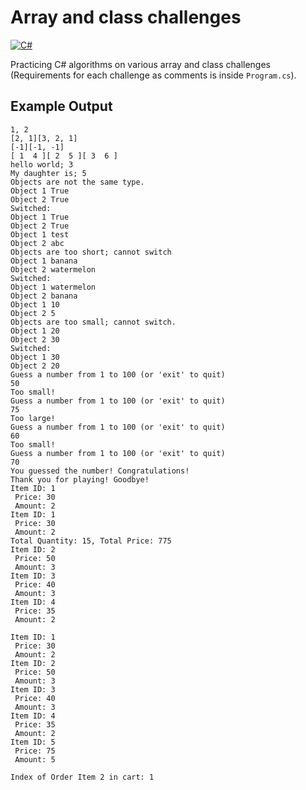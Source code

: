 # Array and class challenges

[![C#](https://img.shields.io/badge/C%23-%23239120.svg?style=for-the-badge&logo=c-sharp&logoColor=white)](https://docs.microsoft.com/en-us/dotnet/csharp/)

Practicing C# algorithms on various array and class challenges (Requirements for each challenge as comments is inside `Program.cs`).

## Example Output
````
1, 2
[2, 1][3, 2, 1]
[-1][-1, -1]
[ 1  4 ][ 2  5 ][ 3  6 ]
hello world; 3
My daughter is; 5
Objects are not the same type.
Object 1 True
Object 2 True
Switched:
Object 1 True
Object 2 True
Object 1 test
Object 2 abc
Objects are too short; cannot switch
Object 1 banana
Object 2 watermelon
Switched:
Object 1 watermelon
Object 2 banana
Object 1 10
Object 2 5
Objects are too small; cannot switch.
Object 1 20
Object 2 30
Switched:
Object 1 30
Object 2 20
Guess a number from 1 to 100 (or 'exit' to quit)
50
Too small!
Guess a number from 1 to 100 (or 'exit' to quit)
75
Too large!
Guess a number from 1 to 100 (or 'exit' to quit)
60
Too small!
Guess a number from 1 to 100 (or 'exit' to quit)
70
You guessed the number! Congratulations!
Thank you for playing! Goodbye!
Item ID: 1
 Price: 30
 Amount: 2
Item ID: 1
 Price: 30
 Amount: 2
Total Quantity: 15, Total Price: 775
Item ID: 2
 Price: 50
 Amount: 3
Item ID: 3
 Price: 40
 Amount: 3
Item ID: 4
 Price: 35
 Amount: 2

Item ID: 1
 Price: 30
 Amount: 2
Item ID: 2
 Price: 50
 Amount: 3
Item ID: 3
 Price: 40
 Amount: 3
Item ID: 4
 Price: 35
 Amount: 2
Item ID: 5
 Price: 75
 Amount: 5

Index of Order Item 2 in cart: 1
